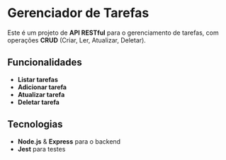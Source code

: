 # Gerenciador de Tarefas

Este é um projeto de **API RESTful** para o gerenciamento de tarefas, com operações **CRUD** (Criar, Ler, Atualizar, Deletar).

## Funcionalidades

- **Listar tarefas**
- **Adicionar tarefa**
- **Atualizar tarefa**
- **Deletar tarefa**

## Tecnologias

- **Node.js** & **Express** para o backend
- **Jest** para testes
